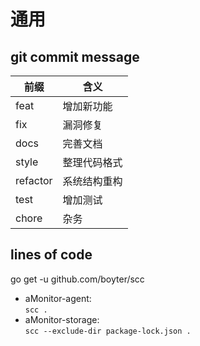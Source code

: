 # 通用

## git commit message
| 前缀     | 含义         |
| -------- | ------------ |
| feat     | 增加新功能   |
| fix      | 漏洞修复     |
| docs     | 完善文档     |
| style    | 整理代码格式 |
| refactor | 系统结构重构 |
| test     | 增加测试     |
| chore    | 杂务         |

## lines of code
go get -u github.com/boyter/scc

* aMonitor-agent:  
  `scc .`
* aMonitor-storage:  
  `scc --exclude-dir package-lock.json .`